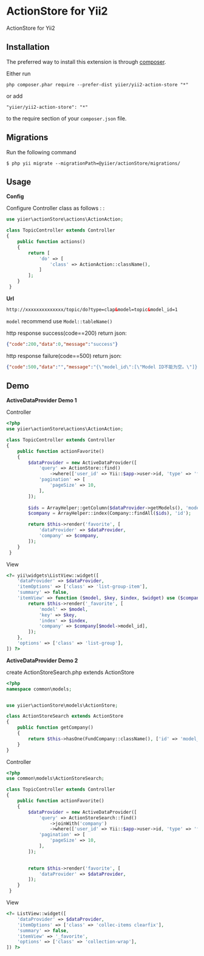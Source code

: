 ActionStore for Yii2
====================
ActionStore for Yii2

Installation
------------

The preferred way to install this extension is through [composer](http://getcomposer.org/download/).

Either run

```
php composer.phar require --prefer-dist yiier/yii2-action-store "*"
```

or add

```
"yiier/yii2-action-store": "*"
```

to the require section of your `composer.json` file.


Migrations
-----------

Run the following command

```shell
$ php yii migrate --migrationPath=@yiier/actionStore/migrations/
```

Usage
-----

**Config**

Configure Controller class as follows : :

```php
use yiier\actionStore\actions\ActionAction;

class TopicController extends Controller
{
    public function actions()
    {
        return [
            'do' => [
                'class' => ActionAction::className(),
            ]
        ];
    }
 }
```

**Url**
 
```html
http://xxxxxxxxxxxxxx/topic/do?type=clap&model=topic&model_id=1
```

`model` recommend use `Model::tableName()`  


http response success(code==200) return json:

```json
{"code":200,"data":0,"message":"success"}
```


http response failure(code==500) return json:

```json
{"code":500,"data":"","message":"{\"model_id\":[\"Model ID不能为空。\"]}"}
```

Demo
------

**ActiveDataProvider Demo 1**

Controller

```php
<?php
use yiier\actionStore\actions\ActionAction;

class TopicController extends Controller
{
    public function actionFavorite()
    {
        $dataProvider = new ActiveDataProvider([
            'query' => ActionStore::find()
                ->where(['user_id' => Yii::$app->user->id, 'type' => 'favorite']),
            'pagination' => [
                'pageSize' => 10,
            ],
        ]);
        
        $ids = ArrayHelper::getColumn($dataProvider->getModels(), 'model_id');
        $company = ArrayHelper::index(Company::findAll($ids), 'id');

        return $this->render('favorite', [
            'dataProvider' => $dataProvider,
            'company' => $company,
        ]);
    }
 }
``` 

View


```php
<?= yii\widgets\ListView::widget([
    'dataProvider' => $dataProvider,
    'itemOptions' => ['class' => 'list-group-item'],
    'summary' => false,
    'itemView' => function ($model, $key, $index, $widget) use ($company) {
        return $this->render('_favorite', [
            'model' => $model,
            'key' => $key,
            'index' => $index,
            'company' => $company[$model->model_id],
        ]);
    },
    'options' => ['class' => 'list-group'],
]) ?>
```


**ActiveDataProvider Demo 2**

create ActionStoreSearch.php extends ActionStore

```php
<?php
namespace common\models;


use yiier\actionStore\models\ActionStore;

class ActionStoreSearch extends ActionStore
{
    public function getCompany()
    {
        return $this->hasOne(FundCompany::className(), ['id' => 'model_id']);
    }
}
```

Controller

```php
<?php
use common\models\ActionStoreSearch;

class TopicController extends Controller
{
    public function actionFavorite()
    {
        $dataProvider = new ActiveDataProvider([
            'query' => ActionStoreSearch::find()
                ->joinWith('company')
                ->where(['user_id' => Yii::$app->user->id, 'type' => 'favorite']),
            'pagination' => [
                'pageSize' => 10,
            ],
        ]);
      

        return $this->render('favorite', [
            'dataProvider' => $dataProvider,
        ]);
    }
 }
```
View

```php
<?= ListView::widget([
    'dataProvider' => $dataProvider,
    'itemOptions' => ['class' => 'collec-items clearfix'],
    'summary' => false,
    'itemView' => '_favorite',
    'options' => ['class' => 'collection-wrap'],
]) ?>
``` 
